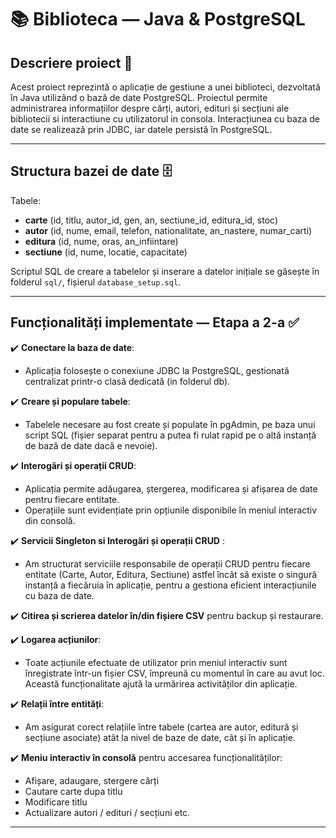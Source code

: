 # 📚 Biblioteca — Java & PostgreSQL

## Descriere proiect 📖

Acest proiect reprezintă o aplicație de gestiune a unei biblioteci, dezvoltată în Java utilizând o bază de date PostgreSQL. Proiectul permite administrarea informațiilor despre cărți, autori, edituri și secțiuni ale bibliotecii si interactiune cu utilizatorul in consola. Interacțiunea cu baza de date se realizează prin JDBC, iar datele persistă în PostgreSQL.

---

## Structura bazei de date 🗄️

Tabele:
- **carte** (id, titlu, autor_id, gen, an, sectiune_id, editura_id, stoc)
- **autor** (id, nume, email, telefon, nationalitate, an_nastere, numar_carti)
- **editura** (id, nume, oras, an_infiintare)
- **sectiune** (id, nume, locatie, capacitate)

Scriptul SQL de creare a tabelelor și inserare a datelor inițiale se găsește în folderul `sql/`, fișierul `database_setup.sql`.

---

## Funcționalități implementate — Etapa a 2-a ✅

✔️ **Conectare la baza de date**:
- Aplicația folosește o conexiune JDBC la PostgreSQL, gestionată centralizat printr-o clasă dedicată (in folderul db).

✔️ **Creare și populare tabele**:
- Tabelele necesare au fost create și populate în pgAdmin, pe baza unui script SQL (fișier separat pentru a putea fi rulat rapid pe o altă instanță de bază de date dacă e nevoie).

✔️ **Interogări și operații CRUD**:
- Aplicația permite adăugarea, ștergerea, modificarea și afișarea de date pentru fiecare entitate.
- Operațiile sunt evidențiate prin opțiunile disponibile în meniul interactiv din consolă.

✔️ **Servicii Singleton si Interogări și operații CRUD** :
- Am structurat serviciile responsabile de operații CRUD pentru fiecare entitate (Carte, Autor, Editura, Sectiune) astfel încât să existe o singură instanță a fiecăruia în aplicație, pentru a gestiona eficient interacțiunile cu baza de date.

✔️ **Citirea și scrierea datelor în/din fișiere CSV** pentru backup și restaurare.  

✔️ **Logarea acțiunilor**:
- Toate acțiunile efectuate de utilizator prin meniul interactiv sunt înregistrate într-un fișier CSV, împreună cu momentul în care au avut loc. Această funcționalitate ajută la urmărirea activităților din aplicație.

✔️ **Relații între entități**:
- Am asigurat corect relațiile între tabele (cartea are autor, editură și secțiune asociate) atât la nivel de baze de date, cât și în aplicație.

✔️ **Meniu interactiv în consolă** pentru accesarea funcționalităților:
- Afișare, adaugare, stergere cărți
- Cautare carte dupa titlu
- Modificare titlu
- Actualizare autori / edituri / secțiuni etc.

---
